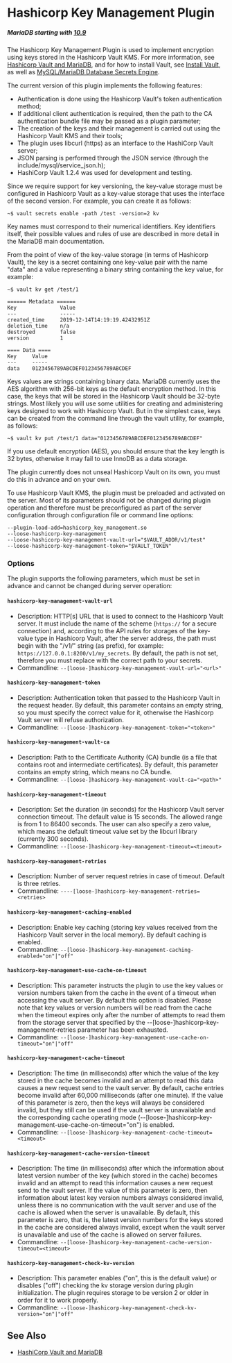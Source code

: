 
# Hashicorp Key Management Plugin


##### MariaDB starting with [10.9](../../../../../../release-notes/mariadb-community-server/what-is-mariadb-109.md)
The Hashicorp Key Management Plugin is used to implement encryption using keys stored in the Hashicorp Vault KMS. For more information, see [Hashicorp Vault and MariaDB](../../../../../server-management/getting-installing-and-upgrading-mariadb/binary-packages/automated-mariadb-deployment-and-administration/hashicorp-vault-and-mariadb.md), and for how to install Vault, see [Install Vault](https://www.vaultproject.io/docs/install), as well as [MySQL/MariaDB Database Secrets Engine](https://developer.hashicorp.com/vault/docs/secrets/databases/mysql-maria).



The current version of this plugin implements the following features:


* Authentication is done using the Hashicorp Vault's token authentication method;
* If additional client authentication is required, then the path to the CA authentication bundle file may be passed
 as a plugin parameter;
* The creation of the keys and their management is carried out using the Hashicorp Vault KMS and their tools;
* The plugin uses libcurl (https) as an interface to the HashiCorp Vault server;
* JSON parsing is performed through the JSON service (through the include/mysql/service_json.h);
* HashiCorp Vault 1.2.4 was used for development and testing.


Since we require support for key versioning, the key-value storage must be configured in Hashicorp Vault as a key-value storage that uses the interface of the second version. For example, you can create it as follows:


```
~$ vault secrets enable -path /test -version=2 kv
```

Key names must correspond to their numerical identifiers. Key identifiers itself, their possible values and rules of use are described in more detail in the MariaDB main documentation.


From the point of view of the key-value storage (in terms of Hashicorp Vault), the key is a secret containing one key-value pair with the name "data" and a value representing a binary string
containing the key value, for example:


```
~$ vault kv get /test/1

====== Metadata ======
Key              Value
---              -----
created_time     2019-12-14T14:19:19.42432951Z
deletion_time    n/a
destroyed        false
version          1

==== Data ====
Key     Value
---     -----
data    0123456789ABCDEF0123456789ABCDEF
```

Keys values are strings containing binary data. MariaDB currently uses the AES algorithm with 256-bit keys as the default encryption method. In this case, the keys that will be stored in the Hashicorp Vault should be 32-byte strings. Most likely you will use some utilities for creating and administering keys designed to work with Hashicorp Vault. But in the simplest case, keys can be created from the command line through the vault utility, for example, as follows:


```
~$ vault kv put /test/1 data="0123456789ABCDEF0123456789ABCDEF"
```

If you use default encryption (AES), you should ensure that the key length is 32 bytes, otherwise it may fail to use InnoDB as a data storage.


The plugin currently does not unseal Hashicorp Vault on its own, you must do this in advance and on your own.


To use Hashicorp Vault KMS, the plugin must be preloaded and activated on the server. Most of its parameters should not be changed during plugin operation and therefore must be preconfigured as part of the server configuration through configuration file or command line options:


```
--plugin-load-add=hashicorp_key_management.so
--loose-hashicorp-key-management
--loose-hashicorp-key-management-vault-url="$VAULT_ADDR/v1/test"
--loose-hashicorp-key-management-token="$VAULT_TOKEN"
```

### Options


The plugin supports the following parameters, which must be set in advance and cannot be changed during server operation:


#### `hashicorp-key-management-vault-url`


* Description: HTTP[s] URL that is used to connect to the Hashicorp Vault server. It must include the name of the scheme (`https://` for a secure connection) and, according to the API rules for storages of the key-value type in Hashicorp Vault, after the server address, the path must begin with the "/v1/" string (as prefix), for example: `https://127.0.0.1:8200/v1/my_secrets`. By default, the path is not set, therefore you must replace with the correct path to your secrets.
* Commandline: `--[loose-]hashicorp-key-management-vault-url="<url>"`


#### `hashicorp-key-management-token`


* Description: Authentication token that passed to the Hashicorp Vault in the request header. By default, this parameter contains an empty string, so you must specify the correct value for it, otherwise the Hashicorp Vault server will refuse authorization.
* Commandline: `--[loose-]hashicorp-key-management-token="<token>"`


#### `hashicorp-key-management-vault-ca`


* Description: Path to the Certificate Authority (CA) bundle (is a file that contains root and intermediate certificates). By default, this parameter contains an empty string, which means no CA bundle.
* Commandline: `--[loose-]hashicorp-key-management-vault-ca="<path>"`


#### `hashicorp-key-management-timeout`


* Description: Set the duration (in seconds) for the Hashicorp Vault server connection timeout. The default value is 15 seconds. The allowed range is from 1 to 86400 seconds. The user can also specify a zero value, which means the default timeout value set by the libcurl library (currently 300 seconds).
* Commandline: `--[loose-]hashicorp-key-management-timeout=<timeout>`


#### `hashicorp-key-management-retries`


* Description: Number of server request retries in case of timeout. Default is three retries.
* Commandline: `----[loose-]hashicorp-key-management-retries=<retries>`


#### `hashicorp-key-management-caching-enabled`


* Description: Enable key caching (storing key values received from the Hashicorp Vault server in the local memory). By default caching is enabled.
* Commandline: `--[loose-]hashicorp-key-management-caching-enabled="on"|"off"`


#### `hashicorp-key-management-use-cache-on-timeout`


* Description: This parameter instructs the plugin to use the key values or version numbers taken from the cache in the event of a timeout when accessing the vault server. By default this option is disabled. Please note that key values or version numbers will be read from the cache when the timeout expires only after the number
 of attempts to read them from the storage server that specified by the --[loose-]hashicorp-key-management-retries parameter has been exhausted.
* Commandline: `--[loose-]hashicorp-key-management-use-cache-on-timeout="on"|"off"`


#### `hashicorp-key-management-cache-timeout`


* Description: The time (in milliseconds) after which the value of the key stored in the cache becomes invalid and an attempt to read this data causes a new request send to the vault server. By default, cache entries become invalid after 60,000 milliseconds (after one minute). If the value of this parameter is zero, then the keys will always be considered invalid, but they still can be used if the vault server is unavailable and the corresponding cache operating mode (--[loose-]hashicorp-key-management-use-cache-on-timeout="on") is enabled.
* Commandline: `--[loose-]hashicorp-key-management-cache-timeout=<timeout>`


#### `hashicorp-key-management-cache-version-timeout`


* Description: The time (in milliseconds) after which the information about latest version number of the key (which stored in the cache) becomes invalid and an attempt to read this information causes a new request send to the vault server. If the value of this parameter is zero, then information about latest key version numbers always considered invalid, unless there is no communication with the vault server and use of the cache is allowed when the server is unavailable. By default, this parameter is zero, that is, the latest version numbers for the keys stored in the cache are considered always invalid, except when the vault server is unavailable and use
 of the cache is allowed on server failures.
* Commandline: `--[loose-]hashicorp-key-management-cache-version-timeout=<timeout>`


#### `hashicorp-key-management-check-kv-version`


* Description: This parameter enables ("on", this is the default value) or disables ("off") checking the kv storage version during plugin initialization. The plugin requires storage to be version 2 or older in order for it to work properly.
* Commandline: `--[loose-]hashicorp-key-management-check-kv-version="on"|"off"`


## See Also


* [HashiCorp Vault and MariaDB](../../../../../server-management/getting-installing-and-upgrading-mariadb/binary-packages/automated-mariadb-deployment-and-administration/hashicorp-vault-and-mariadb.md)

